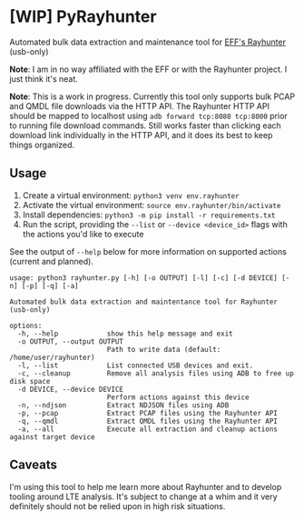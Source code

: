 # [WIP] PyRayhunter 
Automated bulk data extraction and maintenance tool for [EFF's Rayhunter](https://github.com/EFForg/rayhunter) (usb-only)

**Note**: I am in no way affiliated with the EFF or with the Rayhunter project. I just think it's neat.

**Note**: This is a work in progress. Currently this tool only supports bulk PCAP and QMDL file downloads via the HTTP API. The Rayhunter HTTP API should be mapped to localhost using `adb forward tcp:8080 tcp:8000` prior to running file download commands. Still works faster than clicking each download link individually in the HTTP API, and it does its best to keep things organized.

## Usage

1. Create a virtual environment: `python3 venv env.rayhunter`
2. Activate the virtual environment: `source env.rayhunter/bin/activate`
3. Install dependencies: `python3 -m pip install -r requirements.txt`
4. Run the script, providing the `--list` or `--device <device_id>` flags with the actions you'd like to execute

See the output of `--help` below for more information on supported actions (current and planned).

```
usage: python3 rayhunter.py [-h] [-o OUTPUT] [-l] [-c] [-d DEVICE] [-n] [-p] [-q] [-a]

Automated bulk data extraction and maintentance tool for Rayhunter (usb-only)

options:
  -h, --help            show this help message and exit
  -o OUTPUT, --output OUTPUT
                        Path to write data (default: /home/user/rayhunter)
  -l, --list            List connected USB devices and exit.
  -c, --cleanup         Remove all analysis files using ADB to free up disk space
  -d DEVICE, --device DEVICE
                        Perform actions against this device
  -n, --ndjson          Extract NDJSON files using ADB
  -p, --pcap            Extract PCAP files using the Rayhunter API
  -q, --qmdl            Extract QMDL files using the Rayhunter API
  -a, --all             Execute all extraction and cleanup actions against target device
```

## Caveats

I'm using this tool to help me learn more about Rayhunter and to develop tooling around LTE analysis. It's subject to change at a whim and it very definitely should not be relied upon in high risk situations.
